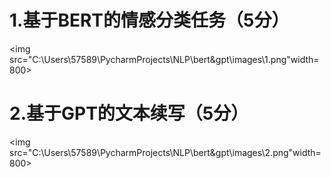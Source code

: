 # 1.基于BERT的情感分类任务（5分）
<img src="C:\Users\57589\PycharmProjects\NLP\bert&gpt\images\1.png"width=800>

# 2.基于GPT的文本续写（5分）
<img src="C:\Users\57589\PycharmProjects\NLP\bert&gpt\images\2.png"width=800>
